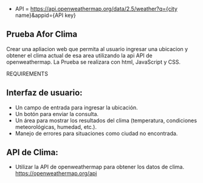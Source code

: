 
- API = https://api.openweathermap.org/data/2.5/weather?q={city name}&appid={API key}

## Prueba Afor Clima
Crear una apliacion web que permita al usuario ingresar una ubicacion y obtener el clima actual de esa area 
utilizando la api API de openweathermap. La Prueba se realizara con html, JavaScript y CSS.

REQUIREMENTS
## Interfaz de usuario:
- Un campo de entrada para ingresar la ubicación.
- Un botón para enviar la consulta.
- Un área para mostrar los resultados del clima (temperatura, condiciones meteorológicas, humedad, etc.).
- Manejo de errores para situaciones como ciudad no encontrada.

## API de Clima:
  - Utilizar la API de openweathermap para obtener los datos de clima.
  https://openweathermap.org/api
  
  